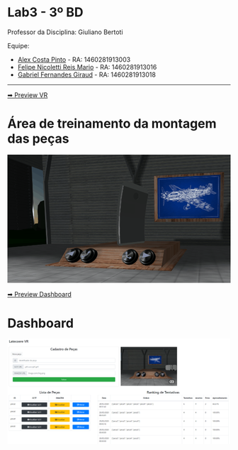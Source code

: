 # Lab3 - 3º BD

Professor da Disciplina: Giuliano Bertoti 

Equipe:
- <a href="https://github.com/alexcostabd">Alex Costa Pinto</a> - RA: 1460281913003
- <a href="https://github.com/FelipeNicolettiRMario">Felipe Nicoletti Reis Mario</a> - RA: 1460281913016
- <a href="https://github.com/giraudgabriel"> Gabriel Fernandes Giraud</a> - RA: 1460281913018

<hr>
<a href="https://latecoere-app.glitch.me/"> ➡ Preview VR</a>

# Área de treinamento da montagem das peças
![Guia para montagem de peça](assets/guia.gif)

<a href="https://latecoere-app.glitch.me/dashboard"> ➡ Preview Dashboard</a>

# Dashboard
![Dashboard](assets/dashboard.png)
